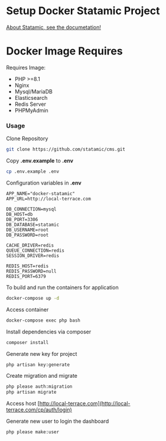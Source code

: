 # Setup Docker Statamic Project
[About Statamic, see the documetation!](https://statamic.dev/)

# Docker Image Requires
Requires Image:
- PHP >=8.1
- Nginx
- Mysql/MariaDB
- Elasticsearch
- Redis Server
- PHPMyAdmin

### Usage
Clone Repository
```sh
git clone https://github.com/statamic/cms.git
```

Copy **.env.example** to **.env**
```sh
cp .env.example .env
```

Configuration variables in **.env**
```
APP_NAME="docker-statamic"
APP_URL=http://local-terrace.com

DB_CONNECTION=mysql
DB_HOST=db
DB_PORT=3306
DB_DATABASE=statamic
DB_USERNAME=root
DB_PASSWORD=root

CACHE_DRIVER=redis
QUEUE_CONNECTION=redis
SESSION_DRIVER=redis

REDIS_HOST=redis
REDIS_PASSWORD=null
REDIS_PORT=6379
```

To build and run the containers for application
```sh
docker-compose up -d
```

Access container
```sh
docker-compose exec php bash
```

Install dependencies via composer
```sh
composer install
```

Generate new key for project
```sh
php artisan key:generate
```

Create migration and migrate
```sh
php please auth:migration
php artisan migrate
```

Access host
[http://local-terrace.com](http://local-terrace.com/cp/auth/login)

Generate new user to login the dashboard
```sh
php please make:user
```